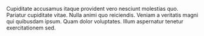 Cupiditate accusamus itaque provident vero nesciunt molestias quo. Pariatur cupiditate vitae. Nulla animi quo reiciendis. Veniam a veritatis magni qui quibusdam ipsum. Quam dolor voluptates. Illum aspernatur tenetur exercitationem sed.